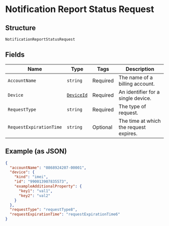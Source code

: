 
# Notification Report Status Request

## Structure

`NotificationReportStatusRequest`

## Fields

| Name | Type | Tags | Description |
|  --- | --- | --- | --- |
| `AccountName` | `string` | Required | The name of a billing account. |
| `Device` | [`DeviceId`](../../doc/models/device-id.md) | Required | An identifier for a single device. |
| `RequestType` | `string` | Required | The type of request. |
| `RequestExpirationTime` | `string` | Optional | The time at which the request expires. |

## Example (as JSON)

```json
{
  "accountName": "0868924207-00001",
  "device": {
    "kind": "imei",
    "id": "990013907835573",
    "exampleAdditionalProperty": {
      "key1": "val1",
      "key2": "val2"
    }
  },
  "requestType": "requestType8",
  "requestExpirationTime": "requestExpirationTime6"
}
```

